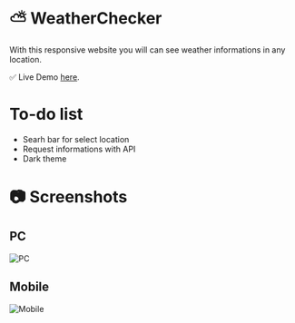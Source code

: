 # ⛅ WeatherChecker
With this responsive website you will can see weather informations in any location. 

✅ Live Demo [here](https://tanzbr.github.io/WeatherChecker/).

# To-do list
* Searh bar for select location
* Request informations with API
* Dark theme

# 📷 Screenshots

## PC
![PC](https://user-images.githubusercontent.com/86328823/226108784-87b98f0d-facb-40af-b7b9-1fe19c8f7d7c.png)


## Mobile
![Mobile](https://user-images.githubusercontent.com/86328823/226108795-eb1608e9-8af8-4ee5-9d20-fd3236d28f1c.png)
